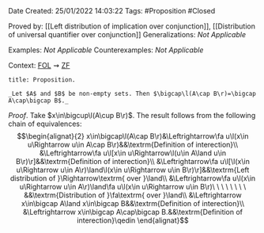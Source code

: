 <br />
<br />

Date Created: 25/01/2022 14:03:22
Tags: #Proposition #Closed 

Proved by: [[Left distribution of implication over conjunction]], [[Distribution of universal quantifier over conjunction]]
Generalizations: _Not Applicable_

Examples: _Not Applicable_
Counterexamples: _Not Applicable_

Context: [$\textrm{FOL}$](obsidian://open?file=First%20Order%20Logic)$\,\,\rightsquigarrow\,\,$[$\textrm{ZF}$](obsidian://open?file=Zermelo-Fraenkel%20Set%20Theory)

``` ad-Proposition
title: Proposition.

_Let $A$ and $B$ be non-empty sets. Then $\bigcap\l(A\cap B\r)=\bigcap A\cap\bigcap B$._

```

_Proof_. Take $x\in\bigcup\l(A\cup B\r)$. The result follows from the following chain of equivalences:
$$\begin{alignat}{2}
    x\in\bigcap\l(A\cap B\r)&\Leftrightarrow\fa u\l(x\in u\Rightarrow u\in A\cap B\r)&&\textrm{Definition of interection}\\
    &\Leftrightarrow\fa u\l[x\in u\Rightarrow\l(u\in A\land u\in B\r)\r]&&\textrm{Definition of interection}\\
    &\Leftrightarrow\fa u\l[\l(x\in u\Rightarrow u\in A\r)\land\l(x\in u\Rightarrow u\in B\r)\r]&&\textrm{Left distribution of }\Rightarrow\textrm{ over }\land\\
    &\Leftrightarrow\fa u\l(x\in u\Rightarrow u\in A\r)\land\fa u\l(x\in u\Rightarrow u\in B\r)\ \ \ \ \ \ \ \ &&\textrm{Distribution of }\fa\textrm{ over }\land\\
    &\Leftrightarrow x\in\bigcap A\land x\in\bigcap B&&\textrm{Definition of interection}\\
    &\Leftrightarrow x\in\bigcap A\cap\bigcap B.&&\textrm{Definition of interection}\qedin
\end{alignat}$$
